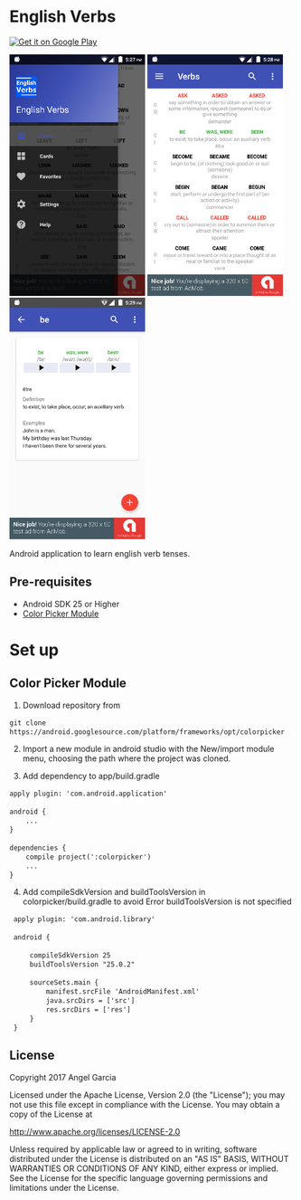 English Verbs
=============

<a href='https://play.google.com/store/apps/details?id=com.xengar.android.englishverbs'><img alt='Get it on Google Play' src='https://play.google.com/intl/en_us/badges/images/generic/en_badge_web_generic.png' height=90px/></a>

![Scheme](/readmeImages/device-2017-03-11-172715.png)
![Scheme](/readmeImages/device-2017-03-11-172808.png)
![Scheme](/readmeImages/device-2017-03-11-172852.png)


Android application to learn english verb tenses.


Pre-requisites
--------------
- Android SDK 25 or Higher
- [Color Picker Module](http://www.materialdoc.com/color-picker/)


# Set up

Color Picker Module
-------------------

1.  Download repository from
  ```
  git clone https://android.googlesource.com/platform/frameworks/opt/colorpicker
  ```

2. Import a new module in android studio with the New/import module menu, choosing the path where the project was cloned.

3. Add dependency to app/build.gradle
```
apply plugin: 'com.android.application'

android {
    ...
}

dependencies {
    compile project(':colorpicker')
    ...
}

```

4. Add compileSdkVersion and buildToolsVersion in colorpicker/build.gradle to avoid Error buildToolsVersion is not specified
```
 apply plugin: 'com.android.library'

 android {

     compileSdkVersion 25
     buildToolsVersion "25.0.2"

     sourceSets.main {
         manifest.srcFile 'AndroidManifest.xml'
         java.srcDirs = ['src']
         res.srcDirs = ['res']
     }
 }
```


## License

Copyright 2017 Angel Garcia

Licensed under the Apache License, Version 2.0 (the "License"); you may not use this file except in compliance with the License. You may obtain a copy of the License at

http://www.apache.org/licenses/LICENSE-2.0

Unless required by applicable law or agreed to in writing, software distributed under the License is distributed on an "AS IS" BASIS, WITHOUT WARRANTIES OR CONDITIONS OF ANY KIND, either express or implied. See the License for the specific language governing permissions and limitations under the License.


